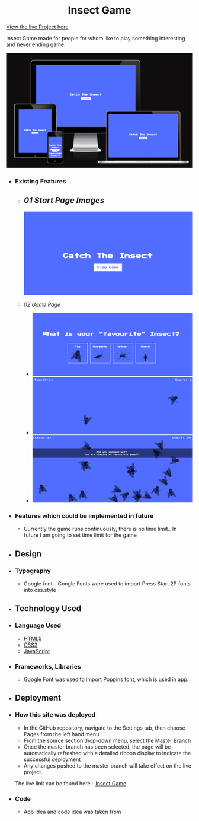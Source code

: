<h1 align="center">Insect Game</h1>

[View the live Project here](https://jyotihambir-bc.github.io/Insect-Game/)

Insect Game made for people for whom like to play something interesting and never ending game.

![Mockup](assets/documents/Mockup-image.png)


  
  - ### Existing Features
   
    - _01 Start Page Images_ 
      -  
        ![startPage-images](assets/documents/start-page.png)


    - _02 Game Page_ 
      - ![Game-page](assets/documents/insect-selection.png)
      - ![Game-page](assets/documents/insect-selection1.png)
      - ![Game-page](assets/documents/insect-selection2.png)


  - ### Features which could be implemented in future
    - Currently the game runs continuously, there is no time limit.. In future I am going to set time limit for the game


  - ## Design
  
  - ### Typography
      - Google font - Google Fonts were used to import Press Start 2P fonts into css.style

  - ## Technology Used

  - ### Language Used
    - [HTML5](https://en.wikipedia.org/wiki/HTML5)
    - [CSS3](https://en.wikipedia.org/wiki/CSS)
    - [JavaScript](https://simple.wikipedia.org/wiki/JavaScript)

  - ### Frameworks, Libraries
    - [Google Font](https://fonts.google.com/) was used to import Poppins font, which is used in app.
    
  - ## Deployment

  - ### How this site was deployed

    - In the GitHub repository, navigate to the Settings tab, then choose Pages from the left hand menu 
    - From the source section drop-down menu, select the Master Branch
    - Once the master branch has been selected, the page will be automatically refreshed with a detailed  ribbon display to indicate the successful deployment
    - Any changes pushed to the master branch will take effect on the live project.

    The live link can be found here - [Insect Game](https://jyotihambir-bc.github.io/Insect-Game/)

  - ### Code
    - App Idea and code idea was taken from []()
    

 

 

  
